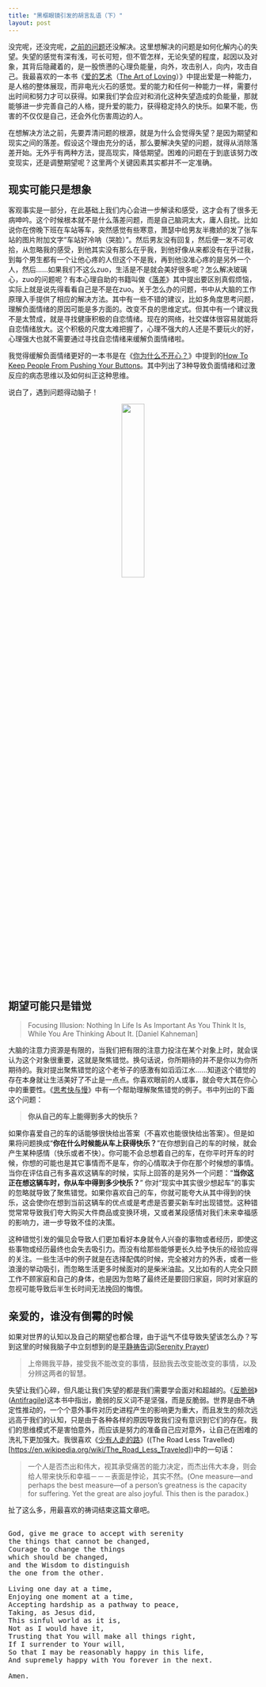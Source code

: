 ```yaml
---
title: "黑框眼镜引发的胡言乱语（下）"
layout: post
---
```


没完呢，还没完呢，[之前的问题](https://linhui.org/2018/11/08/blackglasses/)还没解决。这里想解决的问题是如何化解内心的失望。失望的感觉有深有浅，可长可短，但不管怎样，无论失望的程度，起因以及对象，其背后隐藏着的，是一股愤懑的心理负能量，向外，攻击别人，向内，攻击自己。我最喜欢的一本书《[爱的艺术](https://book.douban.com/subject/3026879/)（[The Art of Loving](https://en.wikipedia.org/wiki/The_Art_of_Loving)）》中提出爱是一种能力，是人格的整体展现，而非电光火石的感觉。爱的能力和任何一种能力一样，需要付出时间和努力才可以获得。如果我们学会应对和消化这种失望造成的负能量，那就能够进一步完善自己的人格，提升爱的能力，获得稳定持久的快乐。如果不能，伤害的不仅仅是自己，还会外化伤害周边的人。

在想解决方法之前，先要弄清问题的根源，就是为什么会觉得失望？是因为期望和现实之间的落差。假设这个理由充分的话，那么要解决失望的问题，就得从消除落差开始。无外乎有两种方法，提高现实，降低期望。困难的问题在于到底该努力改变现实，还是调整期望呢？这里两个关键因素其实都并不一定准确。

## 现实可能只是想象

客观事实是一部分，在此基础上我们内心会进一步解读和感受，这才会有了很多无病呻吟。这个时候根本就不是什么落差问题，而是自己脑洞太大，庸人自扰。比如说你在傍晚下班在车站等车，突然感觉有些寒意，萧瑟中给男友半撒娇的发了张车站的图片附加文字“车站好冷呐（哭脸）”。然后男友没有回复，然后便一发不可收拾，从忽略我的感受，到他其实没有那么在乎我，到他好像从来都没有在乎过我，到每个男生都有一个让他心疼的人但这个不是我，再到他没准心疼的是另外一个人，然后......如果我们不这么zuo，生活是不是就会美好很多呢？怎么解决玻璃心，zuo的问题呢？有本心理自助的书籍叫做《[落差](https://read.douban.com/ebook/29360713/)》其中提出要区别真假烦恼，实际上就是说先得看看自己是不是在zuo。关于怎么办的问题，书中从大脑的工作原理入手提供了相应的解决方法。其中有一些不错的建议，比如多角度思考问题，理解负面情绪的原因可能是多方面的。改变不良的思维定式。但其中有一个建议我不是太赞成，就是寻找健康积极的自恋情绪。现在的网络，社交媒体很容易就能将自恋情绪放大。这个积极的尺度太难把握了，心理不强大的人还是不要玩火的好，心理强大也就不需要通过寻找自恋情绪来缓解负面情绪啦。

我觉得缓解负面情绪更好的一本书是在《[你为什么不开心？](https://linhui.org/2018/02/24/keyword1/)》中提到的[How To Keep People From Pushing Your Buttons](https://www.amazon.com/Keep-People-Pushing-Your-Buttons/dp/0806516704)。其中列出了3种导致负面情绪和过激反应的病态思维以及如何纠正这种思维。

说白了，遇到问题得动脑子！

<p align="center">
  <img src="http://linhui.org/images/posts/nozuonodie.png"  width="30%" />
</p>

## 期望可能只是错觉

> Focusing Illusion: Nothing In Life Is As Important As You Think It Is, While You Are Thinking About It. [Daniel Kahneman]

大脑的注意力资源是有限的，当我们把有限的注意力投注在某个对象上时，就会误认为这个对象很重要，这就是聚焦错觉。换句话说，你所期待的并不是你以为你所期待的。我对提出聚焦错觉的这个老爷子的感激有如滔滔江水......知道这个错觉的存在本身就让生活美好了不止是一点点。你喜欢眼前的人或事，就会夸大其在你心中的重要性。《[思考快与慢](https://book.douban.com/subject/10785583/)》中有一个帮助理解聚焦错觉的例子。书中列出的下面这个问题：

> **你从自己的车上能得到多大的快乐？**

如果你喜爱自己的车的话能够很快给出答案（不喜欢也能很快给出答案）。但是如果将问题换成“**你在什么时候能从车上获得快乐？**”在你想到自己的车的时候，就会产生某种感情（快乐或者不快）。你可能不会总想着自己的车，在你平时开车的时候，你想的可能也是其它事情而不是车，你的心情取决于你在那个时候想的事情。当你在评估自己有多喜欢这辆车的时候，实际上回答的是另外一个问题：“**当你这正在想这辆车时，你从车中得到多少快乐？**” 你对“现实中其实很少想起车”的事实的忽略就导致了聚焦错觉。如果你喜欢自己的车，你就可能夸大从其中得到的快乐，这会使你在想到当前这辆车的优点或是考虑是否要买新车时出现错觉。这种错觉常常导致我们夸大购买大件商品或变换环境，又或者某段感情对我们未来幸福感的影响力，进一步导致不佳的决策。

这种错觉引发的偏见会导致人们更加看好本身就令人兴奋的事物或者经历，即使这些事物或经历最终也会失去吸引力。而没有给那些能够更长久给予快乐的经验应得的关注。一些生活中的例子就是在选择配偶的时候，完全被对方的外表，或者一些浪漫的举动吸引，而忽略生活更多时候面对的是柴米油盐。又比如有的人完全只顾工作不顾家庭和自己的身体，也是因为忽略了最终还是要回归家庭，同时对家庭的忽视可能导致后半生长时间无法挽回的悔恨。

## 亲爱的，谁没有倒霉的时候 

如果对世界的认知以及自己的期望也都合理，由于运气不佳导致失望该怎么办？写到这里的时候我脑子中立刻想到的是[平静祷告词](https://zh.wikipedia.org/wiki/寧靜禱文)([Serenity Prayer](https://en.wikipedia.org/wiki/Serenity_Prayer))

> 上帝赐我平静，接受我不能改变的事情，鼓励我去改变能改变的事情，以及分辨这两者的智慧。 

失望让我们心碎，但凡能让我们失望的都是我们需要学会面对和超越的。《[反脆弱](https://book.douban.com/subject/25782902/)》([Antifragile](https://en.wikipedia.org/wiki/Antifragile))这本书中指出，脆弱的反义词不是坚强，而是反脆弱。世界是由不确定性推动的，一个个意外事件对历史进程产生的影响更为重大，而且发生的频次远远高于我们的认知，只是由于各种各样的原因导致我们没有意识到它们的存在。我们的思维模式不是害怕意外，而应该是努力的准备自己应对意外，让自己在困难的洗礼下更加强大。我很喜欢《[少有人走的路](https://book.douban.com/subject/1775691/)》((The Road Less Travelled)[https://en.wikipedia.org/wiki/The_Road_Less_Traveled])中的一句话：

> 一个人是否杰出和伟大，视其承受痛苦的能力决定，而杰出伟大本身，则会给人带来快乐和幸福－－－表面是悖论，其实不然。(One measure—and perhaps the best measure—of a person’s greatness is the capacity for suffering. Yet the great are also joyful. This then is the paradox.)

扯了这么多，用最喜欢的祷词结束这篇文章吧。

<pre>  
God, give me grace to accept with serenity
the things that cannot be changed,
Courage to change the things
which should be changed,
and the Wisdom to distinguish
the one from the other.

Living one day at a time,
Enjoying one moment at a time,
Accepting hardship as a pathway to peace,
Taking, as Jesus did,
This sinful world as it is,
Not as I would have it,
Trusting that You will make all things right,
If I surrender to Your will,
So that I may be reasonably happy in this life,
And supremely happy with You forever in the next.

Amen.
</pre>






